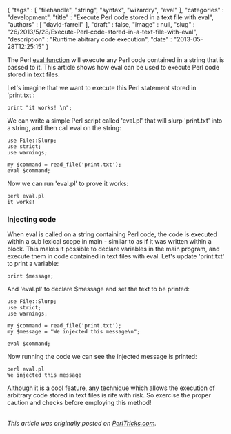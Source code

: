 {
   "tags" : [
      "filehandle",
      "string",
      "syntax",
      "wizardry",
      "eval"
   ],
   "categories" : "development",
   "title" : "Execute Perl code stored in a text file with eval",
   "authors" : [
      "david-farrell"
   ],
   "draft" : false,
   "image" : null,
   "slug" : "26/2013/5/28/Execute-Perl-code-stored-in-a-text-file-with-eval",
   "description" : "Runtime abitrary code execution",
   "date" : "2013-05-28T12:25:15"
}


The Perl [eval function](http://perldoc.perl.org/functions/eval.html) will execute any Perl code contained in a string that is passed to it. This article shows how eval can be used to execute Perl code stored in text files.

Let's imagine that we want to execute this Perl statement stored in 'print.txt':

``` prettyprint
print "it works! \n";
```

We can write a simple Perl script called 'eval.pl' that will slurp 'print.txt' into a string, and then call eval on the string:

``` prettyprint
use File::Slurp;
use strict;
use warnings;

my $command = read_file('print.txt');
eval $command;
```

Now we can run 'eval.pl' to prove it works:

``` prettyprint
perl eval.pl
it works!
```

### Injecting code

When eval is called on a string containing Perl code, the code is executed within a sub lexical scope in main - similar to as if it was written within a block. This makes it possible to declare variables in the main program, and execute them in code contained in text files with eval. Let's update 'print.txt' to print a variable:

``` prettyprint
print $message;
```

And 'eval.pl' to declare $message and set the text to be printed:

``` prettyprint
use File::Slurp;
use strict;
use warnings;

my $command = read_file('print.txt');
my $message = "We injected this message\n";

eval $command;
```

Now running the code we can see the injected message is printed:

``` prettyprint
perl eval.pl
We injected this message
```

Although it is a cool feature, any technique which allows the execution of arbitrary code stored in text files is rife with risk. So exercise the proper caution and checks before employing this method!

\
*This article was originally posted on [PerlTricks.com](http://perltricks.com).*
